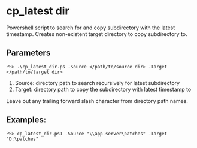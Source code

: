 # cp_latest dir

Powershell script to search for and copy subdirectory with the latest timestamp.
Creates non-existent target directory to copy subdirectory to.

## Parameters
```
PS> .\cp_latest_dir.ps -Source </path/to/source dir> -Target </path/to/target dir>
```
1. Source: directory path to search recursively for latest subdirectory
2. Target: directory path to copy the subdirectory with latest timestamp to
   
Leave out any trailing forward slash character from directory path names.

## Examples:
```
PS> cp_latest_dir.ps1 -Source "\\app-server\patches" -Target "D:\patches"
```
